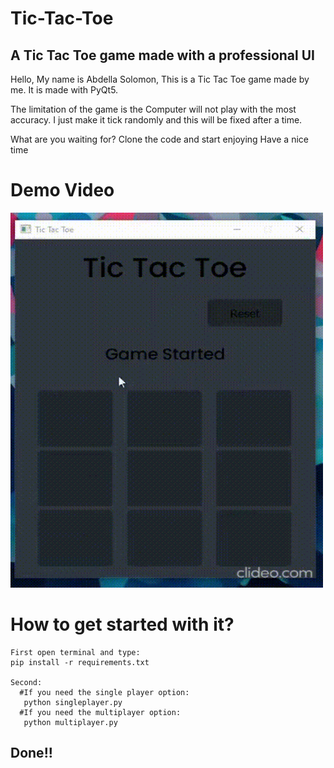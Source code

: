 # Tic-Tac-Toe
## A Tic Tac Toe game made with a professional UI

Hello, My name is Abdella Solomon, This is a Tic Tac Toe game made by me. It is made with PyQt5.

The limitation of the game is the Computer will not play with the most accuracy. I just make it tick randomly and this will be fixed after a time.

What are you waiting for?
Clone the code and start enjoying
Have a nice time

# Demo Video
<img src="./demo.gif" width=500px height=600px> 

# How to get started with it?
```
First open terminal and type:
pip install -r requirements.txt

Second:
  #If you need the single player option:
   python singleplayer.py
  #If you need the multiplayer option:
   python multiplayer.py
```
## Done!!
